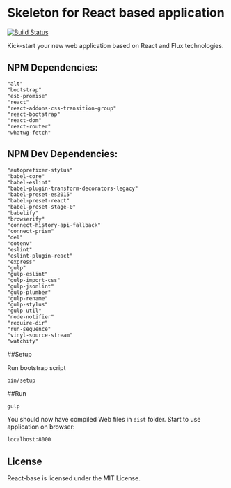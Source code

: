 # Skeleton for React based application

[![Build Status](https://travis-ci.org/maratfakhreev/react-base.svg?branch=master)](https://travis-ci.org/maratfakhreev/react-base)

Kick-start your new web application based on React and Flux technologies.

## NPM Dependencies:
    "alt"
    "bootstrap"
    "es6-promise"
    "react"
    "react-addons-css-transition-group"
    "react-bootstrap"
    "react-dom"
    "react-router"
    "whatwg-fetch"

## NPM Dev Dependencies:
    "autoprefixer-stylus"
    "babel-core"
    "babel-eslint"
    "babel-plugin-transform-decorators-legacy"
    "babel-preset-es2015"
    "babel-preset-react"
    "babel-preset-stage-0"
    "babelify"
    "browserify"
    "connect-history-api-fallback"
    "connect-prism"
    "del"
    "dotenv"
    "eslint"
    "eslint-plugin-react"
    "express"
    "gulp"
    "gulp-eslint"
    "gulp-import-css"
    "gulp-jsonlint"
    "gulp-plumber"
    "gulp-rename"
    "gulp-stylus"
    "gulp-util"
    "node-notifier"
    "require-dir"
    "run-sequence"
    "vinyl-source-stream"
    "watchify"

##Setup

Run bootstrap script

```bash
bin/setup
```

##Run

```shell
gulp
```

You should now have compiled Web files in `dist` folder. Start to use application on browser:

```bash
localhost:8000
```

License
-------

React-base is licensed under the MIT License.
